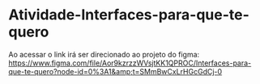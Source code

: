 # Atividade-Interfaces-para-que-te-quero
Ao acessar o link irá ser direcionado ao projeto do figma: https://www.figma.com/file/Aor9kzrzzWVsjtKK1QPROC/Interfaces-para-que-te-quero?node-id=0%3A1&amp;t=SMmBwCxLrHGcGdCj-0
